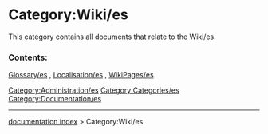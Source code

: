 # Category:Wiki/es
This category contains all documents that relate to the Wiki/es.

### Contents:

[Glossary/es](Glossary/es.md) , [Localisation/es](Localisation/es.md) , [WikiPages/es](WikiPages/es.md)

[Category:Administration/es](Category:Administration/es.md) [Category:Categories/es](Category:Categories/es.md) [Category:Documentation/es](Category:Documentation/es.md)

---
[documentation index](../README.md) > Category:Wiki/es
